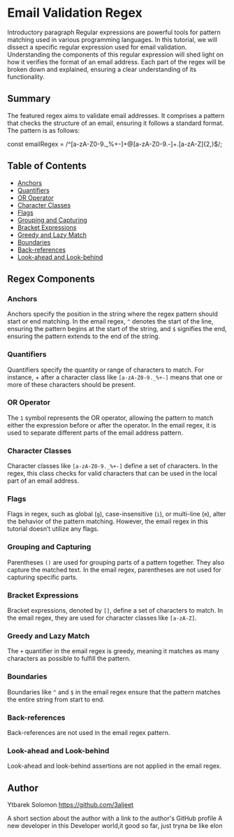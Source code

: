 # Email Validation Regex

Introductory paragraph 
Regular expressions are powerful tools for pattern matching used in various programming languages. In this tutorial, we will dissect a specific regular expression used for email validation. Understanding the components of this regular expression will shed light on how it verifies the format of an email address. Each part of the regex will be broken down and explained, ensuring a clear understanding of its functionality.

## Summary

The featured regex aims to validate email addresses. It comprises a pattern that checks the structure of an email, ensuring it follows a standard format. The pattern is as follows:

const emailRegex = /^[a-zA-Z0-9._%+-]+@[a-zA-Z0-9.-]+\.[a-zA-Z]{2,}$/;

## Table of Contents

- [Anchors](#anchors)
- [Quantifiers](#quantifiers)
- [OR Operator](#or-operator)
- [Character Classes](#character-classes)
- [Flags](#flags)
- [Grouping and Capturing](#grouping-and-capturing)
- [Bracket Expressions](#bracket-expressions)
- [Greedy and Lazy Match](#greedy-and-lazy-match)
- [Boundaries](#boundaries)
- [Back-references](#back-references)
- [Look-ahead and Look-behind](#look-ahead-and-look-behind)

## Regex Components

### Anchors
Anchors specify the position in the string where the regex pattern should start or end matching. In the email regex, `^` denotes the start of the line, ensuring the pattern begins at the start of the string, and `$` signifies the end, ensuring the pattern extends to the end of the string.

### Quantifiers
Quantifiers specify the quantity or range of characters to match. For instance, + after a character class like `[a-zA-Z0-9._%+-]` means that one or more of these characters should be present.

### OR Operator
The `1` symbol represents the OR operator, allowing the pattern to match either the expression before or after the operator. In the email regex, it is used to separate different parts of the email address pattern.

### Character Classes
Character classes like `[a-zA-Z0-9._%+-]` define a set of characters. In the regex, this class checks for valid characters that can be used in the local part of an email address.

### Flags
Flags in regex, such as global (`g`), case-insensitive (`i`), or multi-line (`m`), alter the behavior of the pattern matching. However, the email regex in this tutorial doesn’t utilize any flags.

### Grouping and Capturing
Parentheses `()` are used for grouping parts of a pattern together. They also capture the matched text. In the email regex, parentheses are not used for capturing specific parts.

### Bracket Expressions
Bracket expressions, denoted by `[]`, define a set of characters to match. In the email regex, they are used for character classes like `[a-zA-Z]`.

### Greedy and Lazy Match
The `+` quantifier in the email regex is greedy, meaning it matches as many characters as possible to fulfill the pattern.

### Boundaries
Boundaries like `^` and `$` in the email regex ensure that the pattern matches the entire string from start to end.

### Back-references
Back-references are not used in the email regex pattern.

### Look-ahead and Look-behind
Look-ahead and look-behind assertions are not applied in the email regex.
## Author
Ytbarek Solomon
https://github.com/3aljeet

A short section about the author with a link to the author's GitHub profile 
A new developer in this Developer world,it good so far, just tryna be like elon
